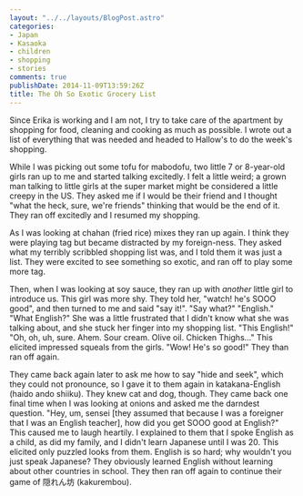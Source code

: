 ```yaml
---
layout: "../../layouts/BlogPost.astro"
categories:
- Japan
- Kasaoka
- children
- shopping
- stories
comments: true
publishDate: 2014-11-09T13:59:26Z
title: The Oh So Exotic Grocery List
---
```


Since Erika is working and I am not, I try to take care of the apartment by shopping for food, cleaning and cooking as much as possible. I wrote out a list of everything that was needed and headed to Hallow's to do the week's shopping.

While I was picking out some tofu for mabodofu, two little 7 or 8-year-old girls ran up to me and started talking excitedly. I felt a little weird; a grown man talking to little girls at the super market might be considered a little creepy in the US. They asked me if I would be their friend and I thought "what the heck, sure, we're friends" thinking that would be the end of it. They ran off excitedly and I resumed my shopping.

As I was looking at chahan (fried rice) mixes they ran up again. I think they were playing tag but became distracted by my foreign-ness. They asked what my terribly scribbled shopping list was, and I told them it was just a list. They were excited to see something so exotic, and ran off to play some more tag.

Then, when I was looking at soy sauce, they ran up with *another* little girl to introduce us. This girl was more shy. They told her, "watch! he's SOOO good", and then turned to me and said "say it!". "Say what?" "English." "What English?" She was a little frustrated that I didn't know what she was talking about, and she stuck her finger into my shopping list. "This English!" "Oh, oh, uh, sure. Ahem. Sour cream. Olive oil. Chicken Thighs..." This elicited impressed squeals from the girls. "Wow! He's so good!" They than ran off again.

They came back again later to ask me how to say "hide and seek", which they could not pronounce, so I gave it to them again in katakana-English (haido ando shiiku). They knew cat and dog, though. They came back one final time when I was looking at onions and asked me the darndest question. "Hey, um, sensei [they assumed that because I was a foreigner that I was an English teacher], how did you get SOOO good at English?" This caused me to laugh heartily. I explained to them that I spoke English as a child, as did my family, and I didn't learn Japanese until I was 20. This elicited only puzzled looks from them. English is so hard; why wouldn't you just speak Japanese? They obviously learned English without learning about other countries in school. They then ran off again to continue their game of 隠れん坊 (kakurembou).
